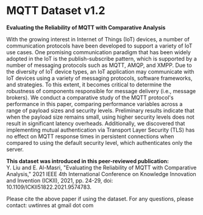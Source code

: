 # MQTT Dataset v1.2<br/>

**Evaluating the Reliability of MQTT with Comparative Analysis**<br/>

With the growing interest in Internet of Things (IoT) devices, a number of communication protocols have been developed to support a variety of IoT use cases. One promising communication paradigm that has been widely adopted in the IoT is the publish-subscribe pattern, which is supported by a number of messaging protocols such as MQTT, AMQP, and XMPP. Due to the diversity of IoT device types, an IoT application may communicate with IoT devices using a variety of messaging protocols, software frameworks, and strategies. To this extent, it becomes critical to determine the robustness of components responsible for message delivery (i.e., message brokers). We conduct a comparative study of the MQTT protocol's performance in this paper, comparing performance variables across a range of payload sizes and security levels. Preliminary results indicate that when the payload size remains small, using higher security levels does not result in significant latency overheads. Additionally, we discovered that implementing mutual authentication via Transport Layer Security (TLS) has no effect on MQTT response times in persistent connections when compared to using the default security level, which authenticates only the server.<br/>

**This dataset was introduced in this peer-reviewed publication:**<br/>
Y. Liu and E. Al-Masri, "Evaluating the Reliability of MQTT with Comparative Analysis," 2021 IEEE 4th International Conference on Knowledge Innovation and Invention (ICKII), 2021, pp. 24-29, doi: 10.1109/ICKII51822.2021.9574783.<br/>

Please cite the above paper if using the dataset. For any questions, please contact: uwtinres at gmail dot com<br/>

